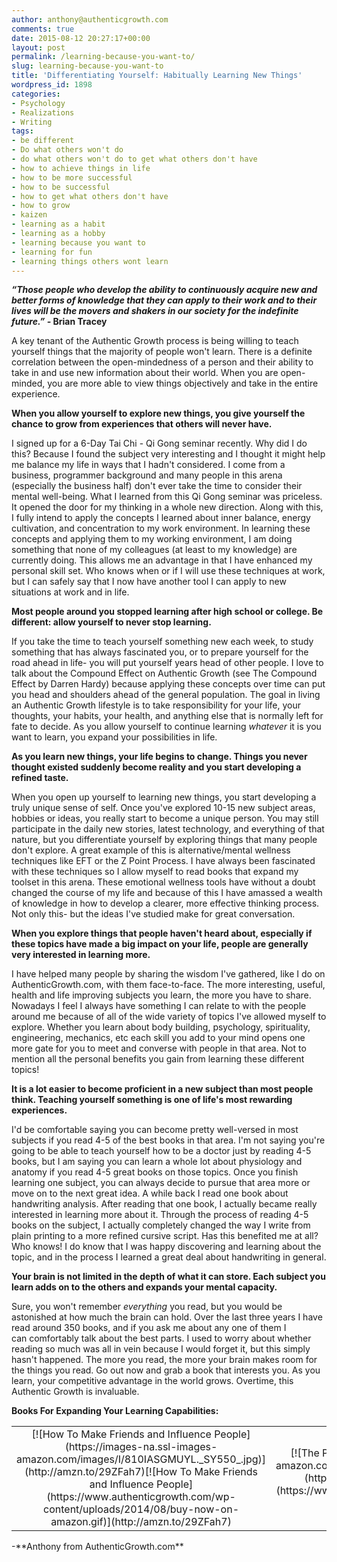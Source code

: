 ```yaml
---
author: anthony@authenticgrowth.com
comments: true
date: 2015-08-12 20:27:17+00:00
layout: post
permalink: /learning-because-you-want-to/
slug: learning-because-you-want-to
title: 'Differentiating Yourself: Habitually Learning New Things'
wordpress_id: 1898
categories:
- Psychology
- Realizations
- Writing
tags:
- be different
- Do what others won't do
- do what others won't do to get what others don't have
- how to achieve things in life
- how to be more successful
- how to be successful
- how to get what others don't have
- how to grow
- kaizen
- learning as a habit
- learning as a hobby
- learning because you want to
- learning for fun
- learning things others wont learn
---
```


**_“Those people who develop the ability to continuously acquire new and better forms of knowledge that they can apply to their work and to their lives will be the movers and shakers in our society for the indefinite future.” -_ Brian Tracey**


A key tenant of the Authentic Growth process is being willing to teach yourself things that the majority of people won't learn. There is a definite correlation between the open-mindedness of a person and their ability to take in and use new information about their world. When you are open-minded, you are more able to view things objectively and take in the entire experience.


**When you allow yourself to explore new things, you give yourself the chance to grow from experiences that others will never have.**


I signed up for a 6-Day Tai Chi - Qi Gong seminar recently. Why did I do this? Because I found the subject very interesting and I thought it might help me balance my life in ways that I hadn't considered. I come from a business, programmer background and many people in this arena (especially the business half) don't ever take the time to consider their mental well-being. What I learned from this Qi Gong seminar was priceless. It opened the door for my thinking in a whole new direction. Along with this, I fully intend to apply the concepts I learned about inner balance, energy cultivation, and concentration to my work environment. In learning these concepts and applying them to my working environment, I am doing something that none of my colleagues (at least to my knowledge) are currently doing. This allows me an advantage in that I have enhanced my personal skill set. Who knows when or if I will use these techniques at work, but I can safely say that I now have another tool I can apply to new situations at work and in life.


**Most people around you stopped learning after high school or college. Be different: allow yourself to never stop learning.**


If you take the time to teach yourself something new each week, to study something that has always fascinated you, or to prepare yourself for the road ahead in life- you will put yourself years head of other people. I love to talk about the Compound Effect on Authentic Growth (see The Compound Effect by Darren Hardy) because applying these concepts over time can put you head and shoulders ahead of the general population. The goal in living an Authentic Growth lifestyle is to take responsibility for your life, your thoughts, your habits, your health, and anything else that is normally left for fate to decide. As you allow yourself to continue learning _whatever_ it is you want to learn, you expand your possibilities in life.


**As you learn new things, your life begins to change. Things you never thought existed suddenly become reality and you start developing a refined taste.**


When you open up yourself to learning new things, you start developing a truly unique sense of self. Once you've explored 10-15 new subject areas, hobbies or ideas, you really start to become a unique person. You may still participate in the daily new stories, latest technology, and everything of that nature, but you differentiate yourself by exploring things that many people don't explore. A great example of this is alternative/mental wellness techniques like EFT or the Z Point Process. I have always been fascinated with these techniques so I allow myself to read books that expand my toolset in this arena. These emotional wellness tools have without a doubt changed the course of my life and because of this I have amassed a wealth of knowledge in how to develop a clearer, more effective thinking process. Not only this- but the ideas I've studied make for great conversation.


**When you explore things that people haven't heard about, especially if these topics have made a big impact on your life, people are generally very interested in learning more.**


I have helped many people by sharing the wisdom I've gathered, like I do on AuthenticGrowth.com, with them face-to-face. The more interesting, useful, health and life improving subjects you learn, the more you have to share. Nowadays I feel I always have something I can relate to with the people around me because of all of the wide variety of topics I've allowed myself to explore. Whether you learn about body building, psychology, spirituality, engineering, mechanics, etc each skill you add to your mind opens one more gate for you to meet and converse with people in that area. Not to mention all the personal benefits you gain from learning these different topics!


**It is a lot easier to become proficient in a new subject than most people think. Teaching yourself something is one of life's most rewarding experiences.**


I'd be comfortable saying you can become pretty well-versed in most subjects if you read 4-5 of the best books in that area. I'm not saying you're going to be able to teach yourself how to be a doctor just by reading 4-5 books, but I am saying you can learn a whole lot about physiology and anatomy if you read 4-5 great books on those topics. Once you finish learning one subject, you can always decide to pursue that area more or move on to the next great idea. A while back I read one book about handwriting analysis. After reading that one book, I actually became really interested in learning more about it. Through the process of reading 4-5 books on the subject, I actually completely changed the way I write from plain printing to a more refined cursive script. Has this benefited me at all? Who knows! I do know that I was happy discovering and learning about the topic, and in the process I learned a great deal about handwriting in general.


**Your brain is not limited in the depth of what it can store. Each subject you learn adds on to the others and expands your mental capacity.**


Sure, you won't remember _everything_ you read, but you would be astonished at how much the brain can hold. Over the last three years I have read around 350 books, and if you ask me about any one of them I can comfortably talk about the best parts. I used to worry about whether reading so much was all in vein because I would forget it, but this simply hasn't happened. The more you read, the more your brain makes room for the things you read. Go out now and grab a book that interests you. As you learn, your competitive advantage in the world grows. Overtime, this Authentic Growth is invaluable.


**Books For Expanding Your Learning Capabilities:**
<table >
<tbody >
<tr align="center" >

<td >[![How To Make Friends and Influence People](https://images-na.ssl-images-amazon.com/images/I/810IASGMUYL._SY550_.jpg)](http://amzn.to/29ZFah7)[![How To Make Friends and Influence People](https://www.authenticgrowth.com/wp-content/uploads/2014/08/buy-now-on-amazon.gif)](http://amzn.to/29ZFah7)
</td>

<td >[![The Power of Full Engagement](https://images-na.ssl-images-amazon.com/images/I/51EPV1VA7AL._SX303_BO1,204,203,200_.jpg)](http://amzn.to/29MQboa)[![The Power of Full Engagement](https://www.authenticgrowth.com/wp-content/uploads/2014/08/buy-now-on-amazon.gif)](http://amzn.to/29MQboa)
</td>

<td >[![Willpower](https://images-na.ssl-images-amazon.com/images/I/51x4I7%2BlBGL._SX324_BO1,204,203,200_.jpg)](http://amzn.to/29MYC2R)[![Willpower](https://www.authenticgrowth.com/wp-content/uploads/2014/08/buy-now-on-amazon.gif)](http://amzn.to/29MYC2R)
</td>
</tr>
</tbody>
</table>
-**Anthony from AuthenticGrowth.com**
